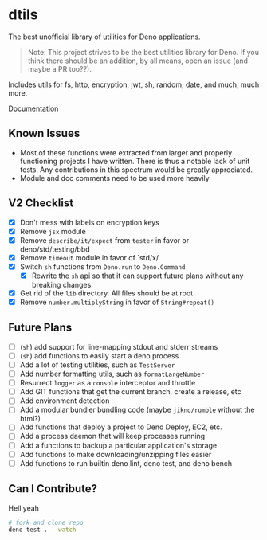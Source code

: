 # dtils

The best unofficial library of utilities for Deno applications.

> Note: This project strives to be the best utilities library for Deno. If you think there should be an addition, by all means, open an
> issue (and maybe a PR too??).

Includes utils for fs, http, encryption, jwt, sh, random, date, and much, much more.

[Documentation](https://deno.land/x/dtils/mod.ts)

## Known Issues

- Most of these functions were extracted from larger and properly functioning projects I have written. There is thus a notable lack of unit
  tests. Any contributions in this spectrum would be greatly appreciated.
- Module and doc comments need to be used more heavily

## V2 Checklist

- [x] Don't mess with labels on encryption keys
- [x] Remove `jsx` module
- [x] Remove `describe/it/expect` from `tester` in favor or deno/std/testing/bbd
- [x] Remove `timeout` module in favor of `std/x/
- [x] Switch `sh` functions from `Deno.run` to `Deno.Command`
  - [x] Rewrite the `sh` api so that it can support future plans without any breaking changes
- [x] Get rid of the `lib` directory. All files should be at root
- [x] Remove `number.multiplyString` in favor of `String#repeat()`

## Future Plans

- [ ] (`sh`) add support for line-mapping stdout and stderr streams
- [ ] (`sh`) add functions to easily start a deno process
- [ ] Add a lot of testing utilities, such as `TestServer`
- [ ] Add number formatting utils, such as `formatLargeNumber`
- [ ] Resurrect `logger` as a `console` interceptor and throttle
- [ ] Add GIT functions that get the current branch, create a release, etc
- [ ] Add environment detection
- [ ] Add a modular bundler bundling code (maybe `jikno/rumble` without the html?)
- [ ] Add functions that deploy a project to Deno Deploy, EC2, etc.
- [ ] Add a process daemon that will keep processes running
- [ ] Add a functions to backup a particular application's storage
- [ ] Add functions to make downloading/unzipping files easier
- [ ] Add functions to run builtin deno lint, deno test, and deno bench

## Can I Contribute?

Hell yeah

```sh
# fork and clone repo
deno test . --watch
```
